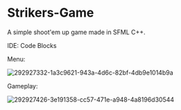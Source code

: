 # Strikers-Game
A simple shoot'em up game made in SFML C++.

IDE: Code Blocks

Menu:

![292927332-1a3c9621-943a-4d6c-82bf-4db9e1014b9a](https://github.com/MaciejSpo/SFML-Shoot-em-up-game/assets/148622524/c82047b9-9233-4f76-8b79-dda124ada6e7)


Gameplay:

![292927426-3e191358-cc57-471e-a948-4a8196d30544](https://github.com/MaciejSpo/SFML-Shoot-em-up-game/assets/148622524/eecb73a7-6a93-4d0f-8dd5-e859dd58d8ab)


